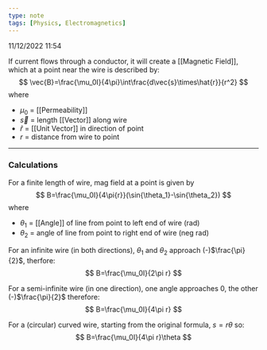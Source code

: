 ```yaml
---
type: note
tags: [Physics, Electromagnetics]
---
```

11/12/2022 11:54

  

If current flows through a conductor, it will create a [[Magnetic Field]], which at a point near the wire is described by:
$$
\vec{B}=\frac{\mu_0I}{4\pi}\int\frac{d\vec{s}\times\hat{r}}{r^2}
$$
where
- $\mu_0$ = [[Permeability]]
- $\vec{s}$ = length [[Vector]] along wire
- $\hat{r}$ = [[Unit Vector]] in direction of point
- $r$ = distance from wire to point

---

### Calculations
For a finite length of wire, mag field at a point is given by
$$
B=\frac{\mu_0I}{4\pi{r}}(\sin{\theta_1}-\sin{\theta_2})
$$
where 
- $\theta_1$ = [[Angle]] of line from point to left end of wire (rad)
- $\theta_2$ = angle of line from point to right end of wire (neg rad)

For an infinite wire (in both directions), $\theta_1$ and $\theta_2$ approach (-)$\frac{\pi}{2}$, therfore:
$$
B=\frac{\mu_0I}{2\pi r}
$$

For a semi-infinite wire (in one direction), one angle approaches 0, the other (-)$\frac{\pi}{2}$ therefore:
$$
B=\frac{\mu_0I}{4\pi r}
$$

For a (circular) curved wire, starting from the original formula,
$s=r\theta$ so:
$$
B=\frac{\mu_0I}{4\pi r}\theta
$$